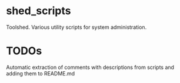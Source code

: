 # shed_scripts

Toolshed. Various utility scripts for system administration.

# TODOs

Automatic extraction of comments with descriptions from scripts and adding them to README.md

